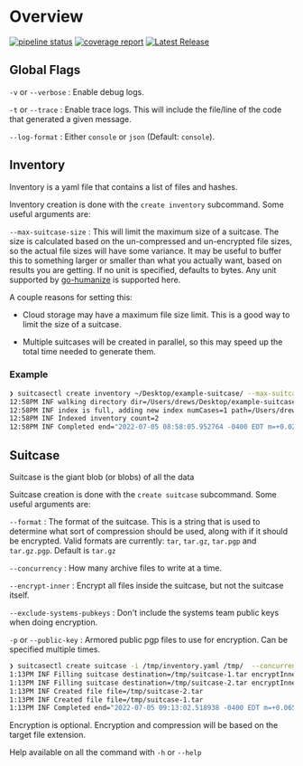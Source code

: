# Overview

[![pipeline status](https://gitlab.oit.duke.edu/oit-ssi-systems/data-suitcase/badges/main/pipeline.svg)](https://gitlab.oit.duke.edu/oit-ssi-systems/data-suitcase/-/commits/main)
[![coverage report](https://gitlab.oit.duke.edu/oit-ssi-systems/data-suitcase/badges/main/coverage.svg)](https://gitlab.oit.duke.edu/oit-ssi-systems/data-suitcase/-/commits/main)
[![Latest Release](https://gitlab.oit.duke.edu/oit-ssi-systems/data-suitcase/-/badges/release.svg)](https://gitlab.oit.duke.edu/oit-ssi-systems/data-suitcase/-/releases)

## Global Flags

`-v` or `--verbose` : Enable debug logs.

`-t` or `--trace` : Enable trace logs. This will include the file/line of the
code that generated a given message.

`--log-format` : Either `console` or `json` (Default: `console`).

## Inventory

Inventory is a yaml file that contains a list of files and hashes.

Inventory creation is done with the `create inventory` subcommand. Some useful
arguments are:

`--max-suitcase-size` : This will limit the maximum size of a suitcase. The size
is calculated based on the un-compressed and un-encrypted file sizes, so the
actual file sizes will have some variance. It may be useful to buffer this to
something larger or smaller than what you actually want, based on results you
are getting. If no unit is specified, defaults to bytes. Any unit supported by
[go-humanize](https://github.com/dustin/go-humanize) is supported here.

A couple reasons for setting this:

* Cloud storage may have a maximum file size limit. This is a good way to limit
  the size of a suitcase.

* Multiple suitcases will be created in parallel, so this may speed up the total
  time needed to generate them.

### Example

```bash
❯ suitcasectl create inventory ~/Desktop/example-suitcase/ --max-suitcase-size=3.5Mb -v  > /tmp/inventory.yaml
12:58PM INF walking directory dir=/Users/drews/Desktop/example-suitcase/
12:58PM INF index is full, adding new index numCases=1 path=/Users/drews/Desktop/example-suitcase/20220221_100626.jpeg size=225122
12:58PM INF Indexed inventory count=2
12:58PM INF Completed end="2022-07-05 08:58:05.952764 -0400 EDT m=+0.023972543" runtime=21.483957ms start="2022-07-05 08:58:05.93128 -0400 EDT m=+0.002488586"
```

## Suitcase

Suitcase is the giant blob (or blobs) of all the data

Suitcase creation is done with the `create suitcase` subcommand. Some useful arguments are:

`--format` : The format of the suitcase. This is a string that is used to
determine what sort of compression should be used, along with if it should be
encrypted. Valid formats are currently: `tar`, `tar.gz`, `tar.pgp` and
`tar.gz.pgp`. Default is `tar.gz`

`--concurrency` : How many archive files to write at a time.

`--encrypt-inner` : Encrypt all files inside the suitcase, but not the suitcase itself.

`--exclude-systems-pubkeys` : Don't include the systems team public keys when
doing encryption.

`-p` or `--public-key` : Armored public pgp files to use for encryption. Can be
specified multiple times.

```bash
❯ suitcasectl create suitcase -i /tmp/inventory.yaml /tmp/  --concurrency=10 --format=.tar
1:13PM INF Filling suitcase destination=/tmp/suitcase-1.tar encryptInner=false format=tar index=1
1:13PM INF Filling suitcase destination=/tmp/suitcase-2.tar encryptInner=false format=tar index=2
1:13PM INF Created file file=/tmp/suitcase-2.tar
1:13PM INF Created file file=/tmp/suitcase-1.tar
1:13PM INF Completed end="2022-07-05 09:13:02.518938 -0400 EDT m=+0.065861238" runtime=63.473358ms start="2022-07-05 09:13:02.455463 -0400 EDT m=+0.002387880"
```

Encryption is optional. Encryption and compression will be based on the target file extension.

Help available on all the command with `-h` or `--help`
